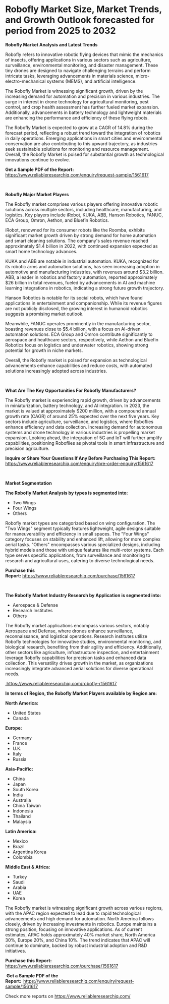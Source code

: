 <p><h1>Robofly Market Size, Market Trends, and Growth Outlook forecasted for period from 2025 to 2032</h1></p><p><strong>Robofly Market Analysis and Latest Trends</strong></p>
<p><p>Robofly refers to innovative robotic flying devices that mimic the mechanics of insects, offering applications in various sectors such as agriculture, surveillance, environmental monitoring, and disaster management. These tiny drones are designed to navigate challenging terrains and perform intricate tasks, leveraging advancements in materials science, micro-electro-mechanical systems (MEMS), and artificial intelligence.</p><p>The Robofly Market is witnessing significant growth, driven by the increasing demand for automation and precision in various industries. The surge in interest in drone technology for agricultural monitoring, pest control, and crop health assessment has further fueled market expansion. Additionally, advancements in battery technology and lightweight materials are enhancing the performance and efficiency of these flying robots.</p><p>The Robofly Market is expected to grow at a CAGR of 14.8% during the forecast period, reflecting a robust trend toward the integration of robotics in daily operations. Emerging applications in smart cities and environmental conservation are also contributing to this upward trajectory, as industries seek sustainable solutions for monitoring and resource management. Overall, the Robofly Market is poised for substantial growth as technological innovations continue to evolve.</p></p>
<p><strong>Get a Sample PDF of the Report:&nbsp;</strong> <a href="https://www.reliableresearchiq.com/enquiry/request-sample/1561617?utm_campaign=3570&utm_medium=2&utm_source=Github&utm_content=ia&utm_term=08042025&utm_id=robofly">https://www.reliableresearchiq.com/enquiry/request-sample/1561617</a></p>
<p>&nbsp;</p>
<p><strong>Robofly Major Market Players</strong></p>
<p><p>The Robofly market comprises various players offering innovative robotic solutions across multiple sectors, including healthcare, manufacturing, and logistics. Key players include iRobot, KUKA, ABB, Hanson Robotics, FANUC, ECA Group, Omron, Aethon, and Bluefin Robotics. </p><p>iRobot, renowned for its consumer robots like the Roomba, exhibits significant market growth driven by strong demand for home automation and smart cleaning solutions. The company's sales revenue reached approximately $1.4 billion in 2022, with continued expansion expected as smart home technology advances.</p><p>KUKA and ABB are notable in industrial automation. KUKA, recognized for its robotic arms and automation solutions, has seen increasing adoption in automotive and manufacturing industries, with revenues around $3.2 billion. ABB, a leader in robotics and factory automation, reported approximately $26 billion in total revenues, fueled by advancements in AI and machine learning integrations in robotics, indicating a strong future growth trajectory.</p><p>Hanson Robotics is notable for its social robots, which have found applications in entertainment and companionship. While its revenue figures are not publicly disclosed, the growing interest in humanoid robotics suggests a promising market outlook. </p><p>Meanwhile, FANUC operates prominently in the manufacturing sector, boasting revenues close to $5.4 billion, with a focus on AI-driven automation solutions. ECA Group and Omron contribute significantly to aerospace and healthcare sectors, respectively, while Aethon and Bluefin Robotics focus on logistics and underwater robotics, showing strong potential for growth in niche markets.</p><p>Overall, the Robofly market is poised for expansion as technological advancements enhance capabilities and reduce costs, with automated solutions increasingly adopted across industries.</p></p>
<p>&nbsp;</p>
<p><strong>What Are The Key Opportunities For Robofly Manufacturers?</strong></p>
<p><p>The Robofly market is experiencing rapid growth, driven by advancements in miniaturization, battery technology, and AI integration. In 2023, the market is valued at approximately $200 million, with a compound annual growth rate (CAGR) of around 25% expected over the next five years. Key sectors include agriculture, surveillance, and logistics, where Roboflies enhance efficiency and data collection. Increasing demand for autonomous systems and drone technology in various industries is propelling market expansion. Looking ahead, the integration of 5G and IoT will further amplify capabilities, positioning Roboflies as pivotal tools in smart infrastructure and precision agriculture.</p></p>
<p><strong>Inquire or Share Your Questions If Any Before Purchasing This Report:</strong> <a href="https://www.reliableresearchiq.com/enquiry/pre-order-enquiry/1561617?utm_campaign=3570&utm_medium=2&utm_source=Github&utm_content=ia&utm_term=08042025&utm_id=robofly">https://www.reliableresearchiq.com/enquiry/pre-order-enquiry/1561617</a></p>
<p>&nbsp;</p>
<p><strong>Market Segmentation</strong></p>
<p><strong>The Robofly Market Analysis by types is segmented into:</strong></p>
<p><ul><li>Two Wings</li><li>Four Wings</li><li>Others</li></ul></p>
<p><p>Robofly market types are categorized based on wing configuration. The "Two Wings" segment typically features lightweight, agile designs suitable for maneuverability and efficiency in small spaces. The "Four Wings" category focuses on stability and enhanced lift, allowing for more complex aerial tasks. "Others" encompasses various specialized designs, including hybrid models and those with unique features like multi-rotor systems. Each type serves specific applications, from surveillance and monitoring to research and agricultural uses, catering to diverse technological needs.</p></p>
<p><strong>Purchase this Report:&nbsp;</strong><a href="https://www.reliableresearchiq.com/purchase/1561617?utm_campaign=3570&utm_medium=2&utm_source=Github&utm_content=ia&utm_term=08042025&utm_id=robofly">https://www.reliableresearchiq.com/purchase/1561617</a></p>
<p>&nbsp;</p>
<p><strong>The Robofly Market Industry Research by Application is segmented into:</strong></p>
<p><ul><li>Aerospace & Defense</li><li>Research Institutes</li><li>Others</li></ul></p>
<p><p>The Robofly market applications encompass various sectors, notably Aerospace and Defense, where drones enhance surveillance, reconnaissance, and logistical operations. Research institutes utilize Robofly technologies for innovative studies, environmental monitoring, and biological research, benefiting from their agility and efficiency. Additionally, other sectors like agriculture, infrastructure inspection, and entertainment leverage Robofly capabilities for precision tasks and enhanced data collection. This versatility drives growth in the market, as organizations increasingly integrate advanced aerial solutions for diverse operational needs.</p></p>
<p><a href="https://www.reliableresearchiq.com/robofly-r1561617?utm_campaign=3570&utm_medium=2&utm_source=Github&utm_content=ia&utm_term=08042025&utm_id=robofly">&nbsp;https://www.reliableresearchiq.com/robofly-r1561617</a></p>
<p><strong>In terms of Region, the Robofly Market Players available by Region are:</strong></p>
<p>
    <p> <strong> North America: </strong>
        <ul>
            <li>United States</li>
            <li>Canada</li>
        </ul>
        </p> 
    <p> <strong> Europe: </strong>
        <ul>
            <li>Germany</li>
            <li>France</li>
            <li>U.K.</li>
            <li>Italy</li>
            <li>Russia</li>
        </ul>
        </p> 
    <p> <strong> Asia-Pacific: </strong>
        <ul>
            <li>China</li>
            <li>Japan</li>
            <li>South Korea</li>
            <li>India</li>
            <li>Australia</li>
            <li>China Taiwan</li>
            <li>Indonesia</li>
            <li>Thailand</li>
            <li>Malaysia</li>
        </ul>
        </p> 
    <p> <strong> Latin America: </strong>
        <ul>
            <li>Mexico</li>
            <li>Brazil</li>
            <li>Argentina Korea</li>
            <li>Colombia</li>
        </ul>
        </p> 
    <p> <strong> Middle East & Africa: </strong>
        <ul>
            <li>Turkey</li>
            <li>Saudi</li>
            <li>Arabia</li>
            <li>UAE</li>
            <li>Korea</li>
        </ul>
    </p>
    </p>
<p><p>The Robofly market is witnessing significant growth across various regions, with the APAC region expected to lead due to rapid technological advancements and high demand for automation. North America follows closely, driven by increasing investments in robotics. Europe maintains a strong position, focusing on innovative applications. As of current estimates, APAC holds approximately 40% market share, North America 30%, Europe 20%, and China 10%. The trend indicates that APAC will continue to dominate, backed by robust industrial adoption and R&D initiatives.</p></p>
<p><strong>Purchase this Report: </strong><a href="https://www.reliableresearchiq.com/purchase/1561617?utm_campaign=3570&utm_medium=2&utm_source=Github&utm_content=ia&utm_term=08042025&utm_id=robofly">https://www.reliableresearchiq.com/purchase/1561617</a></p>
<p>&nbsp;<strong>Get a Sample PDF of the Report:&nbsp;&nbsp;</strong><a href="https://www.reliableresearchiq.com/enquiry/request-sample/1561617?utm_campaign=3570&utm_medium=2&utm_source=Github&utm_content=ia&utm_term=08042025&utm_id=robofly">https://www.reliableresearchiq.com/enquiry/request-sample/1561617</a></p>
<p><strong></strong></p>
<p>Check more reports on <a href="https://www.reliableresearchiq.com/?utm_campaign=3570&utm_medium=2&utm_source=Github&utm_content=ia&utm_term=08042025&utm_id=robofly">https://www.reliableresearchiq.com/</a></p>